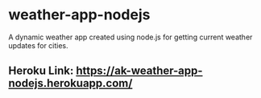 # weather-app-nodejs
A dynamic weather app created using node.js for getting current weather updates for cities.

## Heroku Link: https://ak-weather-app-nodejs.herokuapp.com/
